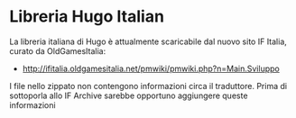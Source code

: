 # Libreria Hugo Italian

La libreria italiana di Hugo è attualmente scaricabile dal nuovo sito IF Italia, curato da OldGamesItalia:

- http://ifitalia.oldgamesitalia.net/pmwiki/pmwiki.php?n=Main.Sviluppo

I file nello zippato non contengono informazioni circa il traduttore. Prima di sottoporla allo IF Archive sarebbe opportuno aggiungere queste informazioni

<!-----------------------------------------------------------------------------
                               REFERENCE LINKS                                
------------------------------------------------------------------------------>

[OldGamesItalia]: http://oldgamesitalia.net/ "Visita OldGamesItalia"

<!-- EOF -->
